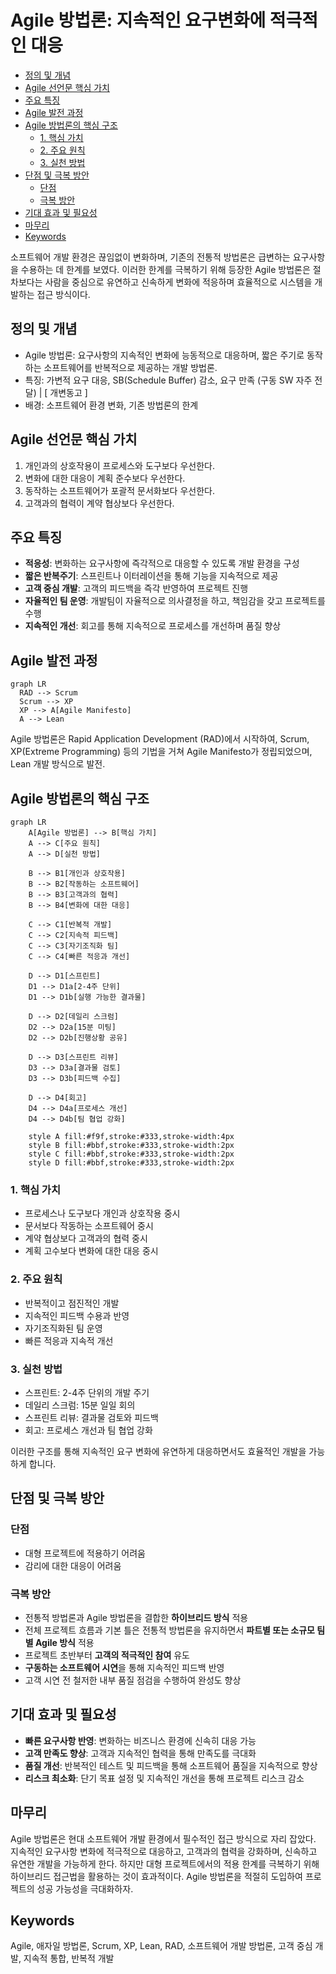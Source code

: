 # Agile 방법론: 지속적인 요구변화에 적극적인 대응

<!-- mtoc-start -->

- [정의 및 개념](#정의-및-개념)
- [Agile 선언문 핵심 가치](#agile-선언문-핵심-가치)
- [주요 특징](#주요-특징)
- [Agile 발전 과정](#agile-발전-과정)
- [Agile 방법론의 핵심 구조](#agile-방법론의-핵심-구조)
  - [1. 핵심 가치](#1-핵심-가치)
  - [2. 주요 원칙](#2-주요-원칙)
  - [3. 실천 방법](#3-실천-방법)
- [단점 및 극복 방안](#단점-및-극복-방안)
  - [단점](#단점)
  - [극복 방안](#극복-방안)
- [기대 효과 및 필요성](#기대-효과-및-필요성)
- [마무리](#마무리)
- [Keywords](#keywords)

<!-- mtoc-end -->

소프트웨어 개발 환경은 끊임없이 변화하며, 기존의 전통적 방법론은 급변하는 요구사항을 수용하는 데 한계를 보였다. 이러한 한계를 극복하기 위해 등장한 Agile 방법론은 절차보다는 사람을 중심으로 유연하고 신속하게 변화에 적응하며 효율적으로 시스템을 개발하는 접근 방식이다.

## 정의 및 개념

- Agile 방법론: 요구사항의 지속적인 변화에 능동적으로 대응하며, 짧은 주기로 동작하는 소프트웨어를 반복적으로 제공하는 개발 방법론.
- 특징: 가변적 요구 대응, SB(Schedule Buffer) 감소, 요구 만족 (구동 SW 자주 전달) | [ 개변동고 ]
- 배경: 소프트웨어 환경 변화, 기존 방법론의 한계

## Agile 선언문 핵심 가치

1. 개인과의 상호작용이 프로세스와 도구보다 우선한다.
2. 변화에 대한 대응이 계획 준수보다 우선한다.
3. 동작하는 소프트웨어가 포괄적 문서화보다 우선한다.
4. 고객과의 협력이 계약 협상보다 우선한다.

## 주요 특징

- **적응성**: 변화하는 요구사항에 즉각적으로 대응할 수 있도록 개발 환경을 구성
- **짧은 반복주기**: 스프린트나 이터레이션을 통해 기능을 지속적으로 제공
- **고객 중심 개발**: 고객의 피드백을 즉각 반영하여 프로젝트 진행
- **자율적인 팀 운영**: 개발팀이 자율적으로 의사결정을 하고, 책임감을 갖고 프로젝트를 수행
- **지속적인 개선**: 회고를 통해 지속적으로 프로세스를 개선하며 품질 향상

## Agile 발전 과정

```mermaid
graph LR
  RAD --> Scrum
  Scrum --> XP
  XP --> A[Agile Manifesto]
  A --> Lean
```

Agile 방법론은 Rapid Application Development (RAD)에서 시작하여, Scrum, XP(Extreme Programming) 등의 기법을 거쳐 Agile Manifesto가 정립되었으며, Lean 개발 방식으로 발전.

## Agile 방법론의 핵심 구조

```mermaid
graph LR
    A[Agile 방법론] --> B[핵심 가치]
    A --> C[주요 원칙]
    A --> D[실천 방법]

    B --> B1[개인과 상호작용]
    B --> B2[작동하는 소프트웨어]
    B --> B3[고객과의 협력]
    B --> B4[변화에 대한 대응]

    C --> C1[반복적 개발]
    C --> C2[지속적 피드백]
    C --> C3[자기조직화 팀]
    C --> C4[빠른 적응과 개선]

    D --> D1[스프린트]
    D1 --> D1a[2-4주 단위]
    D1 --> D1b[실행 가능한 결과물]

    D --> D2[데일리 스크럼]
    D2 --> D2a[15분 미팅]
    D2 --> D2b[진행상황 공유]

    D --> D3[스프린트 리뷰]
    D3 --> D3a[결과물 검토]
    D3 --> D3b[피드백 수집]

    D --> D4[회고]
    D4 --> D4a[프로세스 개선]
    D4 --> D4b[팀 협업 강화]

    style A fill:#f9f,stroke:#333,stroke-width:4px
    style B fill:#bbf,stroke:#333,stroke-width:2px
    style C fill:#bbf,stroke:#333,stroke-width:2px
    style D fill:#bbf,stroke:#333,stroke-width:2px
```

### 1. 핵심 가치

- 프로세스나 도구보다 개인과 상호작용 중시
- 문서보다 작동하는 소프트웨어 중시
- 계약 협상보다 고객과의 협력 중시
- 계획 고수보다 변화에 대한 대응 중시

### 2. 주요 원칙

- 반복적이고 점진적인 개발
- 지속적인 피드백 수용과 반영
- 자기조직화된 팀 운영
- 빠른 적응과 지속적 개선

### 3. 실천 방법

- 스프린트: 2-4주 단위의 개발 주기
- 데일리 스크럼: 15분 일일 회의
- 스프린트 리뷰: 결과물 검토와 피드백
- 회고: 프로세스 개선과 팀 협업 강화

이러한 구조를 통해 지속적인 요구 변화에 유연하게 대응하면서도 효율적인 개발을 가능하게 합니다.

## 단점 및 극복 방안

### 단점

- 대형 프로젝트에 적용하기 어려움
- 감리에 대한 대응이 어려움

### 극복 방안

- 전통적 방법론과 Agile 방법론을 결합한 **하이브리드 방식** 적용
- 전체 프로젝트 흐름과 기본 틀은 전통적 방법론을 유지하면서 **파트별 또는 소규모 팀별 Agile 방식** 적용
- 프로젝트 초반부터 **고객의 적극적인 참여** 유도
- **구동하는 소프트웨어 시연**을 통해 지속적인 피드백 반영
- 고객 시연 전 철저한 내부 품질 점검을 수행하여 완성도 향상

## 기대 효과 및 필요성

- **빠른 요구사항 반영**: 변화하는 비즈니스 환경에 신속히 대응 가능
- **고객 만족도 향상**: 고객과 지속적인 협력을 통해 만족도를 극대화
- **품질 개선**: 반복적인 테스트 및 피드백을 통해 소프트웨어 품질을 지속적으로 향상
- **리스크 최소화**: 단기 목표 설정 및 지속적인 개선을 통해 프로젝트 리스크 감소

## 마무리

Agile 방법론은 현대 소프트웨어 개발 환경에서 필수적인 접근 방식으로 자리 잡았다. 지속적인 요구사항 변화에 적극적으로 대응하고, 고객과의 협력을 강화하며, 신속하고 유연한 개발을 가능하게 한다. 하지만 대형 프로젝트에서의 적용 한계를 극복하기 위해 하이브리드 접근법을 활용하는 것이 효과적이다. Agile 방법론을 적절히 도입하여 프로젝트의 성공 가능성을 극대화하자.

## Keywords

Agile, 애자일 방법론, Scrum, XP, Lean, RAD, 소프트웨어 개발 방법론, 고객 중심 개발, 지속적 통합, 반복적 개발
